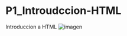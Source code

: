# P1_Introudccion-HTML
Introduccion a HTML
![imagen](https://github.com/user-attachments/assets/22b0109a-60e3-46ff-8e09-654d520ca991)
